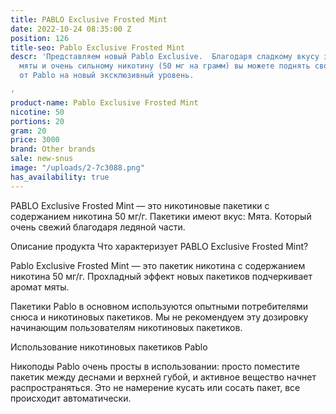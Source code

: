 ```yaml
---
title: PABLO Exclusive Frosted Mint
date: 2022-10-24 08:35:00 Z
position: 126
title-seo: Pablo Exclusive Frosted Mint
descr: 'Представляем новый Pablo Exclusive.  Благодаря сладкому вкусу замороженной
  мяты и очень сильному никотину (50 мг на грамм) вы можете поднять свои ощущения
  от Pablo на новый эксклюзивный уровень.

'
product-name: Pablo Exclusive Frosted Mint
nicotine: 50
portions: 20
gram: 20
price: 3000
brand: Other brands
sale: new-snus
image: "/uploads/2-7c3088.png"
has_availability: true
---
```


PABLO Exclusive Frosted Mint — это никотиновые пакетики с содержанием никотина 50 мг/г. Пакетики имеют вкус: Мята. Который очень свежий благодаря ледяной части.



Описание продукта
Что характеризует PABLO Exclusive Frosted Mint?

Pablo Exclusive Frosted Mint — это пакетик никотина с содержанием никотина 50 мг/г. Прохладный эффект новых пакетиков подчеркивает аромат мяты.

Пакетики Pablo в основном используются опытными потребителями снюса и никотиновых пакетиков. Мы не рекомендуем эту дозировку начинающим пользователям никотиновых пакетиков.

Использование никотиновых пакетиков Pablo

Никоподы Pablo очень просты в использовании: просто поместите пакетик между деснами и верхней губой, и активное вещество начнет распространяться. Это не намерение кусать или сосать пакет, все происходит автоматически.